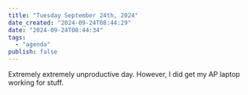 ```yaml
---
title: "Tuesday September 24th, 2024"
date_created: "2024-09-24T08:44:29"
date: "2024-09-24T08:44:34"
tags: 
  - "agenda"
publish: false  
---
```


Extremely extremely unproductive day. However, I did get my AP laptop working for stuff. 
